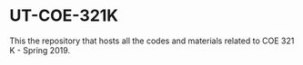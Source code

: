 # UT-COE-321K
This the repository that hosts all the codes and materials related to COE 321 K - Spring 2019. 
